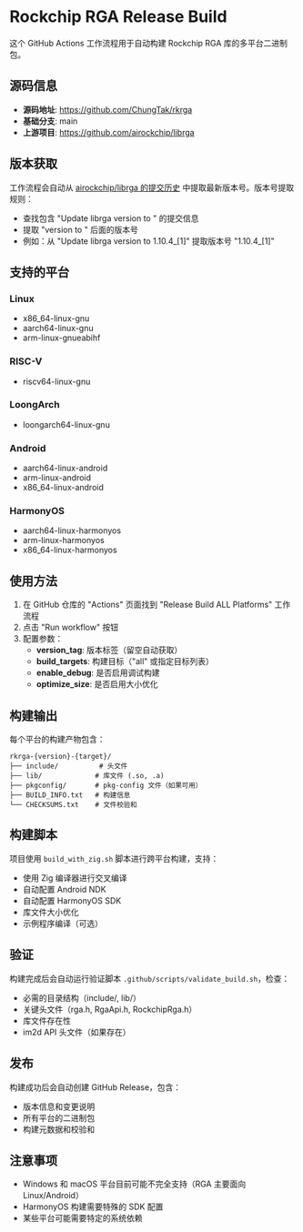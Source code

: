 # Rockchip RGA Release Build

这个 GitHub Actions 工作流程用于自动构建 Rockchip RGA 库的多平台二进制包。

## 源码信息

- **源码地址**: https://github.com/ChungTak/rkrga
- **基础分支**: main
- **上游项目**: https://github.com/airockchip/librga

## 版本获取

工作流程会自动从 [airockchip/librga 的提交历史](https://github.com/airockchip/librga/commits/main/) 中提取最新版本号。版本号提取规则：

- 查找包含 "Update librga version to " 的提交信息
- 提取 "version to " 后面的版本号
- 例如：从 "Update librga version to 1.10.4_[1]" 提取版本号 "1.10.4_[1]"

## 支持的平台

### Linux
- x86_64-linux-gnu
- aarch64-linux-gnu  
- arm-linux-gnueabihf

### RISC-V
- riscv64-linux-gnu

### LoongArch
- loongarch64-linux-gnu

### Android
- aarch64-linux-android
- arm-linux-android
- x86_64-linux-android

### HarmonyOS
- aarch64-linux-harmonyos
- arm-linux-harmonyos
- x86_64-linux-harmonyos

## 使用方法

1. 在 GitHub 仓库的 "Actions" 页面找到 "Release Build ALL Platforms" 工作流程
2. 点击 "Run workflow" 按钮
3. 配置参数：
   - **version_tag**: 版本标签（留空自动获取）
   - **build_targets**: 构建目标（"all" 或指定目标列表）
   - **enable_debug**: 是否启用调试构建
   - **optimize_size**: 是否启用大小优化

## 构建输出

每个平台的构建产物包含：

```
rkrga-{version}-{target}/
├── include/          # 头文件
├── lib/             # 库文件 (.so, .a)
├── pkgconfig/       # pkg-config 文件（如果可用）
├── BUILD_INFO.txt   # 构建信息
└── CHECKSUMS.txt    # 文件校验和
```

## 构建脚本

项目使用 `build_with_zig.sh` 脚本进行跨平台构建，支持：

- 使用 Zig 编译器进行交叉编译
- 自动配置 Android NDK
- 自动配置 HarmonyOS SDK
- 库文件大小优化
- 示例程序编译（可选）

## 验证

构建完成后会自动运行验证脚本 `.github/scripts/validate_build.sh`，检查：

- 必需的目录结构（include/, lib/）
- 关键头文件（rga.h, RgaApi.h, RockchipRga.h）
- 库文件存在性
- im2d API 头文件（如果存在）

## 发布

构建成功后会自动创建 GitHub Release，包含：

- 版本信息和变更说明
- 所有平台的二进制包
- 构建元数据和校验和

## 注意事项

- Windows 和 macOS 平台目前可能不完全支持（RGA 主要面向 Linux/Android）
- HarmonyOS 构建需要特殊的 SDK 配置
- 某些平台可能需要特定的系统依赖
